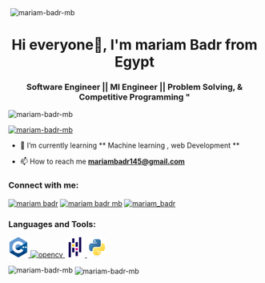 &nbsp;<img align="center" src="https://github-readme-stats.vercel.app/api?username=mariam-badr-mb&show_icons=true&locale=en" alt="mariam-badr-mb" /></p><h1 align="center">Hi everyone👋, I'm mariam Badr from Egypt</h1>
<h3 align="center">Software Engineer || Ml Engineer || Problem Solving, & Competitive Programming "</h3>

<p align="left"> <img src="https://komarev.com/ghpvc/?username=mariam-badr-mb&label=Profile%20views&color=0e75b6&style=flat" alt="mariam-badr-mb" /> </p>

<p align="left"> <a href="https://github.com/ryo-ma/github-profile-trophy"><img src="https://github-profile-trophy.vercel.app/?username=mariam-badr-mb" alt="mariam-badr-mb" /></a> </p>

- 🌱 I’m currently learning ** Machine learning , web Development **

- 📫 How to reach me **mariambadr145@gmail.com**

<h3 align="left">Connect with me:</h3>
<p align="left">
<a href="https://linkedin.com/in/mariam badr" target="blank"><img align="center" src="https://raw.githubusercontent.com/rahuldkjain/github-profile-readme-generator/master/src/images/icons/Social/linked-in-alt.svg" alt="mariam badr" height="30" width="40" /></a>
<a href="https://kaggle.com/mariam badr mb" target="blank"><img align="center" src="https://raw.githubusercontent.com/rahuldkjain/github-profile-readme-generator/master/src/images/icons/Social/kaggle.svg" alt="mariam badr mb" height="30" width="40" /></a>
<a href="https://codeforces.com/profile/mariam_badr" target="blank"><img align="center" src="https://raw.githubusercontent.com/rahuldkjain/github-profile-readme-generator/master/src/images/icons/Social/codeforces.svg" alt="mariam_badr" height="30" width="40" /></a>
</p>

<h3 align="left">Languages and Tools:</h3>
<p align="left"> <a href="https://www.w3schools.com/cpp/" target="_blank" rel="noreferrer"> <img src="https://raw.githubusercontent.com/devicons/devicon/master/icons/cplusplus/cplusplus-original.svg" alt="cplusplus" width="40" height="40"/> </a> <a href="https://opencv.org/" target="_blank" rel="noreferrer"> <img src="https://www.vectorlogo.zone/logos/opencv/opencv-icon.svg" alt="opencv" width="40" height="40"/> </a> <a href="https://pandas.pydata.org/" target="_blank" rel="noreferrer"> <img src="https://raw.githubusercontent.com/devicons/devicon/2ae2a900d2f041da66e950e4d48052658d850630/icons/pandas/pandas-original.svg" alt="pandas" width="40" height="40"/> </a> <a href="https://www.python.org" target="_blank" rel="noreferrer"> <img src="https://raw.githubusercontent.com/devicons/devicon/master/icons/python/python-original.svg" alt="python" width="40" height="40"/> </a> </p>

<p><img align="left" src="https://github-readme-stats.vercel.app/api/top-langs?username=mariam-badr-mb&show_icons=true&locale=en&layout=compact" alt="mariam-badr-mb" /></p>

<p>&nbsp;<img align="center" src="https://github-readme-stats.vercel.app/api?username=mariam-badr-mb&show_icons=true&locale=en" alt="mariam-badr-mb" /></p>

